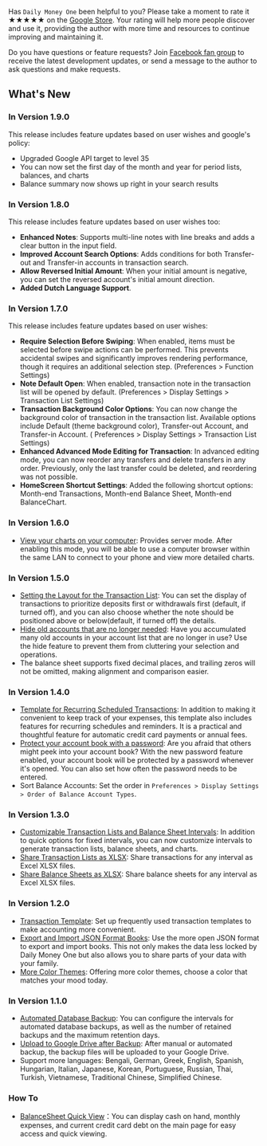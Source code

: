 Has `Daily Money One` been helpful to you? Please take a moment to rate it ★★★★★ on the [Google Store](https://play.google.com/store/apps/details?id=com.colaorange.dailymoneyone). Your rating will help more people discover and use it, providing the author with more time and resources to continue improving and maintaining it.

Do you have questions or feature requests? Join [Facebook fan group](https://www.facebook.com/colaorange.daily.money) to receive the latest development updates, or send a message to the author to ask questions and make requests.

## What's New

### In Version 1.9.0
This release includes feature updates based on user wishes and google's policy:
* Upgraded Google API target to level 35
* You can now set the first day of the month and year for period lists, balances, and charts
* Balance summary now shows up right in your search results

### In Version 1.8.0
This release includes feature updates based on user wishes too:
* **Enhanced Notes**: Supports multi-line notes with line breaks and adds a clear button in the input field.
* **Improved Account Search Options**: Adds conditions for both Transfer-out and Transfer-in accounts in transaction search.
* **Allow Reversed Initial Amount**: When your initial amount is negative, you can set the reversed account's initial amount direction.
* **Added Dutch Language Support**.

### In Version 1.7.0
This release includes feature updates based on user wishes:
* **Require Selection Before Swiping**: When enabled, items must be selected before swipe actions can be performed. This prevents accidental swipes and significantly improves rendering performance, though it requires an additional selection step. (Preferences > Function Settings)
* **Note Default Open**: When enabled, transaction note in the transaction list will be opened by default. (Preferences > Display Settings > Transaction List Settings)
* **Transaction Background Color Options**: You can now change the background color of transaction in the transaction list. Available options include Default (theme background color), Transfer-out Account, and Transfer-in Account. ( Preferences > Display Settings > Transaction List Settings)
* **Enhanced Advanced Mode Editing for Transaction**: In advanced editing mode, you can now reorder any transfers and delete transfers in any order. Previously, only the last transfer could be deleted, and reordering was not possible.
* **HomeScreen Shortcut Settings**: Added the following shortcut options: Month-end Transactions, Month-end Balance Sheet, Month-end BalanceChart.

### In Version 1.6.0
* [View your charts on your computer](https://youtu.be/Ag8cqg9gzi0): Provides server mode. After enabling this mode, you will be able to use a computer browser within the same LAN to connect to your phone and view more detailed charts.

### In Version 1.5.0
* [Setting the Layout for the Transaction List](https://youtu.be/TzQj2pY6sWs): You can set the display of transactions to prioritize deposits first or withdrawals first (default, if turned off), and you can also choose whether the note should be positioned above or below(default, if turned off) the details.
* [Hide old accounts that are no longer needed](https://youtu.be/nKq7Mh_2nQA): Have you accumulated many old accounts in your account list that are no longer in use? Use the hide feature to prevent them from cluttering your selection and operations.
* The balance sheet supports fixed decimal places, and trailing zeros will not be omitted, making alignment and comparison easier.

### In Version 1.4.0
* [Template for Recurring Scheduled Transactions](https://youtu.be/TzQj2pY6sWs): In addition to making it convenient to keep track of your expenses, this template also includes features for recurring schedules and reminders. It is a practical and thoughtful feature for automatic credit card payments or annual fees.
* [Protect your account book with a password](https://youtu.be/peoYqNG_4pk): Are you afraid that others might peek into your account book? With the new password feature enabled, your account book will be protected by a password whenever it's opened. You can also set how often the password needs to be entered.
* Sort Balance Accounts: Set the order in `Preferences > Display Settings > Order of Balance Account Types`.

### In Version 1.3.0
* [Customizable Transaction Lists and Balance Sheet Intervals](https://youtu.be/O7EcLN82qIU): In addition to quick options for fixed intervals, you can now customize intervals to generate transaction lists, balance sheets, and charts.
* [Share Transaction Lists as XLSX](https://youtu.be/Bf7j39fsCSc): Share transactions for any interval as Excel XLSX files.
* [Share Balance Sheets as XLSX](https://youtu.be/kpxJxNsButA): Share balance sheets for any interval as Excel XLSX files.

### In Version 1.2.0
* [Transaction Template](https://youtu.be/CtfJ5BecZfY): Set up frequently used transaction templates to make accounting more convenient.
* [Export and Import JSON Format Books](https://youtu.be/bHGEH7zcj78): Use the more open JSON format to export and import books. This not only makes the data less locked by Daily Money One but also allows you to share parts of your data with your family.
* [More Color Themes](https://youtu.be/3Yw7m2AOvfc): Offering more color themes, choose a color that matches your mood today.

### In Version 1.1.0
* [Automated Database Backup](https://youtube.com/shorts/dWePWDncx0k): You can configure the intervals for automated database backups, as well as the number of retained backups and the maximum retention days.
* [Upload to Google Drive after Backup](https://youtu.be/hOJdtKElLuw): After manual or automated backup, the backup files will be uploaded to your Google Drive.
* Support more languages: Bengali, German, Greek, English, Spanish, Hungarian, Italian, Japanese, Korean, Portuguese, Russian, Thai, Turkish, Vietnamese, Traditional Chinese, Simplified Chinese.

### How To
 * [BalanceSheet Quick View](https://youtu.be/66tJxSrI_vQ)：You can display cash on hand, monthly expenses, and current credit card debt on the main page for easy access and quick viewing.